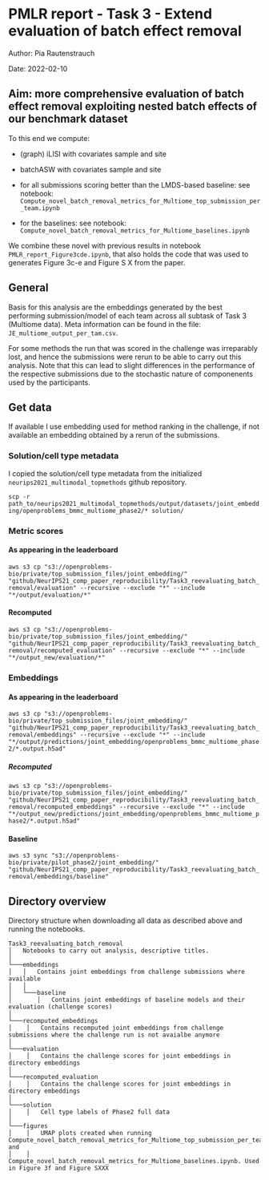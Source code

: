 # PMLR report - Task 3 - Extend evaluation of batch effect removal
Author: Pia Rautenstrauch

Date: 2022-02-10

## Aim: more comprehensive evaluation of batch effect removal exploiting nested batch effects of our benchmark dataset
To this end we compute:
- (graph) iLISI with covariates sample and site
- batchASW with covariates sample and site

- for all submissions scoring better than the LMDS-based baseline: see notebook: ```Compute_novel_batch_removal_metrics_for_Multiome_top_submission_per_team.ipynb```
- for the baselines: see notebook: ```Compute_novel_batch_removal_metrics_for_Multiome_baselines.ipynb```

We combine these novel with previous results in notebook ```PMLR_report_Figure3cde.ipynb```, that also holds the code that was used to generates Figure 3c-e and Figure S X from the paper.

## General
Basis for this analysis are the embeddings generated by the best performing submission/model of each team across all subtask of Task 3 (Multiome data). Meta information can be found in the file: ```JE_multiome_output_per_tam.csv```.

For some methods the run that was scored in the challenge was irreparably lost, and hence the submissions were rerun to be able to carry out this analysis. Note that this can lead to slight differences in the performance of the respective submissions due to the stochastic nature of componenents used by the participants.

## Get data
If available I use embedding used for method ranking in the challenge, if not available an embedding obtained by a rerun of the submissions.

### Solution/cell type metadata
I copied the solution/cell type metadata from the initialized ```neurips2021_multimodal_topmethods``` github repository.

```scp -r path_to/neurips2021_multimodal_topmethods/output/datasets/joint_embedding/openproblems_bmmc_multiome_phase2/* solution/```

### Metric scores
#### As appearing in the leaderboard
```aws s3 cp "s3://openproblems-bio/private/top_submission_files/joint_embedding/" "github/NeurIPS21_comp_paper_reproducibility/Task3_reevaluating_batch_removal/evaluation" --recursive --exclude "*" --include "*/output/evaluation/*"```

#### Recomputed
```aws s3 cp "s3://openproblems-bio/private/top_submission_files/joint_embedding/" "github/NeurIPS21_comp_paper_reproducibility/Task3_reevaluating_batch_removal/recomputed_evaluation" --recursive --exclude "*" --include "*/output_new/evaluation/*"```

### Embeddings
#### As appearing in the leaderboard
```aws s3 cp "s3://openproblems-bio/private/top_submission_files/joint_embedding/" "github/NeurIPS21_comp_paper_reproducibility/Task3_reevaluating_batch_removal/embeddings" --recursive --exclude "*" --include "*/output/predictions/joint_embedding/openproblems_bmmc_multiome_phase2/*.output.h5ad"```

##### Recomputed
```aws s3 cp "s3://openproblems-bio/private/top_submission_files/joint_embedding/" "github/NeurIPS21_comp_paper_reproducibility/Task3_reevaluating_batch_removal/recomputed_embeddings" --recursive --exclude "*" --include "*/output_new/predictions/joint_embedding/openproblems_bmmc_multiome_phase2/*.output.h5ad"```

#### Baseline
```aws s3 sync "s3://openproblems-bio/private/pilot_phase2/joint_embedding/" "github/NeurIPS21_comp_paper_reproducibility/Task3_reevaluating_batch_removal/embeddings/baseline"```

## Directory overview

Directory structure when downloading all data as described above and running the notebooks.

```
Task3_reevaluating_batch_removal
│   Notebooks to carry out analysis, descriptive titles.
│
└───embeddings
│   │   Contains joint embeddings from challenge submissions where available
│   │   
│   └───baseline
│       │   Contains joint embeddings of baseline models and their evaluation (challenge scores)
│   
└───recomputed_embeddings
│    │   Contains recomputed joint embeddings from challenge submissions where the challenge run is not avaialbe anymore   
│    
└───evaluation
│    │   Contains the challenge scores for joint embeddings in directory embeddings
│    
└───recomputed_evaluation
│    │   Contains the challenge scores for joint embeddings in directory embeddings   
│    
└───solution
│    │   Cell type labels of Phase2 full data
│    
└───figures
│    │   UMAP plots created when running Compute_novel_batch_removal_metrics_for_Multiome_top_submission_per_team.ipynb and 
│    │   Compute_novel_batch_removal_metrics_for_Multiome_baselines.ipynb. Used in Figure 3f and Figure SXXX


```